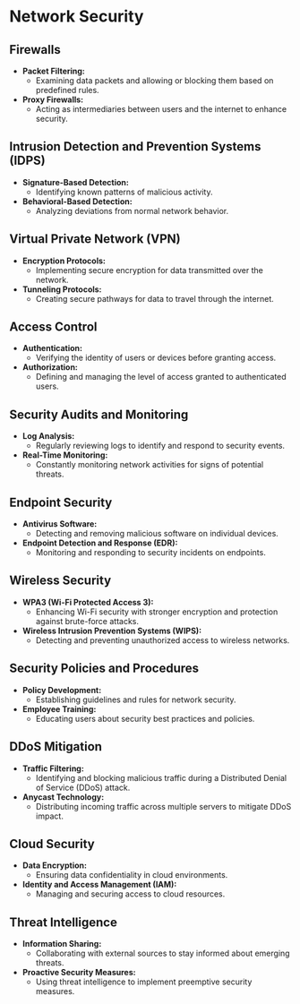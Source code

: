 # Network Security

## Firewalls
- **Packet Filtering:**
  - Examining data packets and allowing or blocking them based on predefined rules.
- **Proxy Firewalls:**
  - Acting as intermediaries between users and the internet to enhance security.

## Intrusion Detection and Prevention Systems (IDPS)
- **Signature-Based Detection:**
  - Identifying known patterns of malicious activity.
- **Behavioral-Based Detection:**
  - Analyzing deviations from normal network behavior.

## Virtual Private Network (VPN)
- **Encryption Protocols:**
  - Implementing secure encryption for data transmitted over the network.
- **Tunneling Protocols:**
  - Creating secure pathways for data to travel through the internet.

## Access Control
- **Authentication:**
  - Verifying the identity of users or devices before granting access.
- **Authorization:**
  - Defining and managing the level of access granted to authenticated users.

## Security Audits and Monitoring
- **Log Analysis:**
  - Regularly reviewing logs to identify and respond to security events.
- **Real-Time Monitoring:**
  - Constantly monitoring network activities for signs of potential threats.

## Endpoint Security
- **Antivirus Software:**
  - Detecting and removing malicious software on individual devices.
- **Endpoint Detection and Response (EDR):**
  - Monitoring and responding to security incidents on endpoints.

## Wireless Security
- **WPA3 (Wi-Fi Protected Access 3):**
  - Enhancing Wi-Fi security with stronger encryption and protection against brute-force attacks.
- **Wireless Intrusion Prevention Systems (WIPS):**
  - Detecting and preventing unauthorized access to wireless networks.

## Security Policies and Procedures
- **Policy Development:**
  - Establishing guidelines and rules for network security.
- **Employee Training:**
  - Educating users about security best practices and policies.

## DDoS Mitigation
- **Traffic Filtering:**
  - Identifying and blocking malicious traffic during a Distributed Denial of Service (DDoS) attack.
- **Anycast Technology:**
  - Distributing incoming traffic across multiple servers to mitigate DDoS impact.

## Cloud Security
- **Data Encryption:**
  - Ensuring data confidentiality in cloud environments.
- **Identity and Access Management (IAM):**
  - Managing and securing access to cloud resources.

## Threat Intelligence
- **Information Sharing:**
  - Collaborating with external sources to stay informed about emerging threats.
- **Proactive Security Measures:**
  - Using threat intelligence to implement preemptive security measures.
